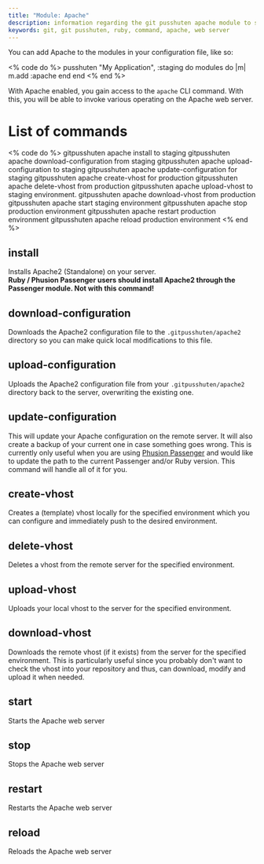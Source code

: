 ```yaml
---
title: "Module: Apache"
description: information regarding the git pusshuten apache module to setup a full apache web server environment
keywords: git, git pusshuten, ruby, command, apache, web server
---
```


You can add Apache to the modules in your configuration file, like so:

<% code do %>
pusshuten "My Application", :staging do
  modules do |m|
    m.add :apache
  end
end
<% end %>

With Apache enabled, you gain access to the `apache` CLI command. With this, you will be able to invoke various operating on the Apache web server.

List of commands
================

<% code do %>
gitpusshuten apache install to staging
gitpusshuten apache download-configuration from staging
gitpusshuten apache upload-configuration to staging
gitpusshuten apache update-configuration for staging
gitpusshuten apache create-vhost for production
gitpusshuten apache delete-vhost from production
gitpusshuten apache upload-vhost to staging environment.
gitpusshuten apache download-vhost from production
gitpusshuten apache start staging environment
gitpusshuten apache stop production environment
gitpusshuten apache restart production environment
gitpusshuten apache reload production environment
<% end %>


install
-------

Installs Apache2 (Standalone) on your server.  
**Ruby / Phusion Passenger users should install Apache2 through the Passenger module. Not with this command!**


download-configuration
----------------------

Downloads the Apache2 configuration file to the `.gitpusshuten/apache2` directory so you can make quick local modifications to this file.


upload-configuration
----------------------

Uploads the Apache2 configuration file from your `.gitpusshuten/apache2` directory back to the server, overwriting the existing one.


update-configuration
--------------------

This will update your Apache configuration on the remote server. It will also create a backup of your current one in case something goes wrong. This is currently only useful when you are using [Phusion Passenger](/documentation/modules/passenger/) and would like to update the path to the current Passenger and/or Ruby version. This command will handle all of it for you.


create-vhost
------------

Creates a (template) vhost locally for the specified environment which you can configure and immediately push to the desired environment.


delete-vhost
------------

Deletes a vhost from the remote server for the specified environment.


upload-vhost
------------

Uploads your local vhost to the server for the specified environment.


download-vhost
--------------

Downloads the remote vhost (if it exists) from the server for the specified environment.
This is particularly useful since you probably don't want to check the vhost into your repository and thus, can download, modify and upload it when needed.


start
-----

Starts the Apache web server


stop
----

Stops the Apache web server


restart
-------

Restarts the Apache web server


reload
------

Reloads the Apache web server